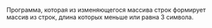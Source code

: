 Программа, которая из изменяющегося массива строк формирует массив из строк, длина которых меньше или равна 3 символа.